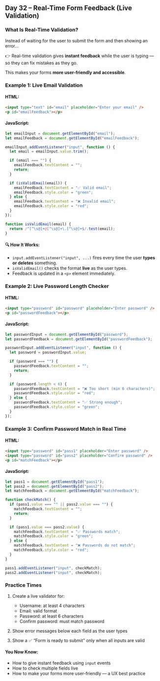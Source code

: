 <article class="day-block">

## Day 32 – Real-Time Form Feedback (Live Validation)

### What Is Real-Time Validation?

Instead of waiting for the user to submit the form and then showing an error...

👉 Real-time validation gives **instant feedback** while the user is typing — so they can fix mistakes as they go.

This makes your forms **more user-friendly and accessible**.

### Example 1: Live Email Validation

#### HTML:

```html
<input type="text" id="email" placeholder="Enter your email" />
<p id="emailFeedback"></p>
```

#### JavaScript:

```js
let emailInput = document.getElementById("email");
let emailFeedback = document.getElementById("emailFeedback");

emailInput.addEventListener("input", function () {
  let email = emailInput.value.trim();

  if (email === "") {
    emailFeedback.textContent = "";
    return;
  }

  if (isValidEmail(email)) {
    emailFeedback.textContent = "✅ Valid email";
    emailFeedback.style.color = "green";
  } else {
    emailFeedback.textContent = "❌ Invalid email";
    emailFeedback.style.color = "red";
  }
});

function isValidEmail(email) {
  return /^[^\s@]+@[^\s@]+\.[^\s@]+$/.test(email);
}
```

#### 🔍 How It Works:

* `input.addEventListener("input", ...)` fires every time the user **types or deletes** something.
* `isValidEmail()` checks the format **live** as the user types.
* Feedback is updated in a `<p>` element immediately.

### Example 2: Live Password Length Checker

#### HTML:

```html
<input type="password" id="password" placeholder="Enter password" />
<p id="passwordFeedback"></p>
```

#### JavaScript:

```js
let passwordInput = document.getElementById("password");
let passwordFeedback = document.getElementById("passwordFeedback");

passwordInput.addEventListener("input", function () {
  let password = passwordInput.value;

  if (password === "") {
    passwordFeedback.textContent = "";
    return;
  }

  if (password.length < 6) {
    passwordFeedback.textContent = "❌ Too short (min 6 characters)";
    passwordFeedback.style.color = "red";
  } else {
    passwordFeedback.textContent = "✅ Strong enough";
    passwordFeedback.style.color = "green";
  }
});
```

### Example 3: Confirm Password Match in Real Time

#### HTML:

```html
<input type="password" id="pass1" placeholder="Enter password" />
<input type="password" id="pass2" placeholder="Confirm password" />
<p id="matchFeedback"></p>
```

#### JavaScript:

```js
let pass1 = document.getElementById("pass1");
let pass2 = document.getElementById("pass2");
let matchFeedback = document.getElementById("matchFeedback");

function checkMatch() {
  if (pass1.value === "" || pass2.value === "") {
    matchFeedback.textContent = "";
    return;
  }

  if (pass1.value === pass2.value) {
    matchFeedback.textContent = "✅ Passwords match";
    matchFeedback.style.color = "green";
  } else {
    matchFeedback.textContent = "❌ Passwords do not match";
    matchFeedback.style.color = "red";
  }
}

pass1.addEventListener("input", checkMatch);
pass2.addEventListener("input", checkMatch);
```

<div class="practice">

### Practice Times

1. Create a live validator for:

   * Username: at least 4 characters
   * Email: valid format
   * Password: at least 6 characters
   * Confirm password: must match password
2. Show error messages below each field as the user types
3. Show a ✅ “Form is ready to submit” only when all inputs are valid

</div>

#### You Now Know:

* How to give instant feedback using `input` events
* How to check multiple fields live
* How to make your forms more user-friendly — a UX best practice


</article>
